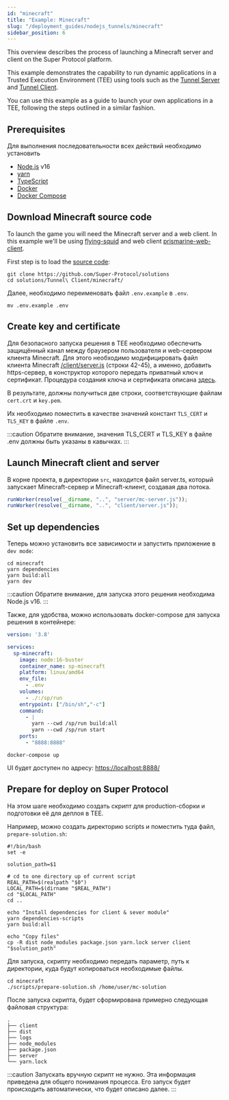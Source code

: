 ```yaml
---
id: "minecraft"
title: "Example: Minecraft"
slug: "/deployment_guides/nodejs_tunnels/minecraft"
sidebar_position: 6
---
```


This overview describes the process of launching a Minecraft server and client on the Super Protocol platform.

This example demonstrates the capability to run dynamic applications in a Trusted Execution Environment (TEE) using tools such as the [Tunnel Server](/developers/architecture/tunnels/tunnel_server) and [Tunnel Client](/developers/architecture/tunnels/tunnel_client).

You can use this example as a guide to launch your own applications in a TEE, following the steps outlined in a similar fashion.



## Prerequisites

Для выполнения последовательности всех действий необходимо установить
* [Node.js](https://nodejs.org/en/download/package-manager) v16
* [yarn](https://classic.yarnpkg.com/lang/en/docs/install/#mac-stable)
* [TypeScript](https://www.typescriptlang.org/download)
* [Docker](https://docs.docker.com/engine/install/)
* [Docker Compose](https://docs.docker.com/compose/install/)

## Download Minecraft source code

To launch the game you will need the Minecraft server and a web client.
In this example we'll be using [flying-squid](https://github.com/PrismarineJS/flying-squid) and web client [prismarine-web-client](https://github.com/PrismarineJS/prismarine-web-client).

First step is to load the [source code](https://github.com/Super-Protocol/solutions):

```shell
git clone https://github.com/Super-Protocol/solutions
cd solutions/Tunnel\ Client/minecraft/
```

Далее, необходимо переименовать файл `.env.example` в `.env`.

```shell
mv .env.example .env
```

## Create key and certificate

Для безопасного запуска решения в TEE необходимо обеспечить защищённый канал между браузером пользователя и web-сервером
клиента Minecraft. Для этого необходимо модифицировать файл клиента Minecraft [/client/server.js](https://github.com/Super-Protocol/solutions/blob/main/Tunnel%20Client/minecraft/client/server.js) (строки 42-45),
а именно, добавить https-сервер, в конструктор которого передать приватный ключ и сертификат.
Процедура создания ключа и сертификата описана [здесь](/developers/guides/tunnel-clients/ssl).

В результате, должны получиться две строки, соответствующие файлам `cert.crt` и `key.pem`.

Их необходимо поместить в качестве значений констант `TLS_CERT` и `TLS_KEY` в файле `.env`.

:::caution
Обратите внимание, значения TLS_CERT и TLS_KEY в файле .env должны быть указаны в кавычках.
:::

## Launch Minecraft client and server

В корне проекта, в директории `src`, находится файл server.ts, который запускает Minecraft-сервер и Minecraft-клиент,
создавая два потока.

```javascript
runWorker(resolve(__dirname, "..", "server/mc-server.js"));
runWorker(resolve(__dirname, "..", "client/server.js"));
```

## Set up dependencies

Теперь можно установить все зависимости и запустить приложение в `dev mode`:

```shell
cd minecraft
yarn dependencies
yarn build:all
yarn dev
```

:::caution
Обратите внимание, для запуска этого решения необходима Node.js v16.
:::

Также, для удобства, можно использовать docker-compose для запуска решения в контейнере:

```yaml
version: '3.8'

services:
  sp-minecraft:
    image: node:16-buster
    container_name: sp-minecraft
    platform: linux/amd64
    env_file:
      - .env
    volumes:
      - ./:/sp/run
    entrypoint: ["/bin/sh","-c"]
    command:
      - |
        yarn --cwd /sp/run build:all
        yarn --cwd /sp/run start
    ports:
      - "8888:8888"
```

```shell
docker-compose up
```

UI будет доступен по адресу: [https://localhost:8888/](https://localhost:8888/)


## Prepare for deploy on Super Protocol

На этом шаге необходимо создать скрипт для production-сборки и подготовки её для деплоя в TEE.

Например, можно создать директорию scripts и поместить туда файл, `prepare-solution.sh`:

```shell title="scripts/prepare-solution.sh"
#!/bin/bash
set -e

solution_path=$1

# cd to one directory up of current script
REAL_PATH=$(realpath "$0")
LOCAL_PATH=$(dirname "$REAL_PATH")
cd "$LOCAL_PATH"
cd ..

echo "Install dependencies for client & sever module"
yarn dependencies-scripts
yarn build:all

echo "Copy files"
cp -R dist node_modules package.json yarn.lock server client "$solution_path"
```

Для запуска, скрипту необходимо передать параметр, путь к директории, куда будут копироваться необходимые файлы.

```shell
cd minecraft
./scripts/prepare-solution.sh /home/user/mc-solution
```

После запуска скрипта, будет сформирована примерно следующая файловая структура:

```text
.
├── client
├── dist
├── logs
├── node_modules
├── package.json
├── server
└── yarn.lock
```

:::caution
Запускать вручную скрипт не нужно. Эта информация приведена для общего понимания процесса. Его запуск будет
происходить автоматически, что будет описано далее.
:::
